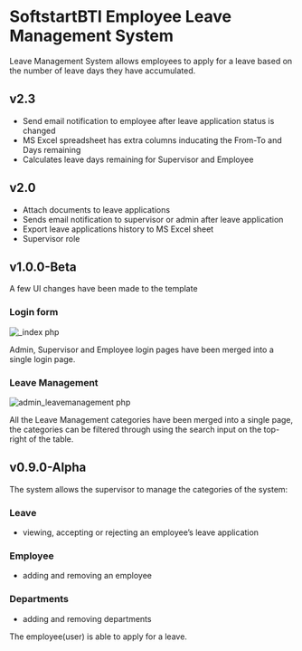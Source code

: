 # SoftstartBTI Employee Leave Management System

Leave Management System allows employees to apply for a leave based on the number of leave days they have accumulated. 

## v2.3
- Send email notification to employee after leave application status is changed
- MS Excel spreadsheet has extra columns inducating the From-To and Days remaining
- Calculates leave days remaining for Supervisor and Employee

## v2.0

- Attach documents to leave applications
- Sends email notification to supervisor or admin after leave application
- Export leave applications history to MS Excel sheet
- Supervisor role

## v1.0.0-Beta
A few UI changes have been made to the template

### Login form

![_index php](https://user-images.githubusercontent.com/48829302/175241247-64775d1f-a4ee-415e-b77e-0fb5f3c6fa80.png)


Admin, Supervisor and Employee login pages have been merged into a single login page.

### Leave Management

![admin_leavemanagement php](https://user-images.githubusercontent.com/48829302/170838634-54faa4e0-bd2a-46ef-86dd-4a0d3fa45c86.png)

All the Leave Management categories have been merged into a single page, the categories can be filtered through using the search input on the top-right of the table.

## v0.9.0-Alpha
The system allows the supervisor to manage the categories of the system:

### Leave
* viewing, accepting or rejecting an employee’s leave application 

### Employee
* adding and removing an employee

### Departments
* adding and removing departments

The employee(user) is able to apply for a leave. 
